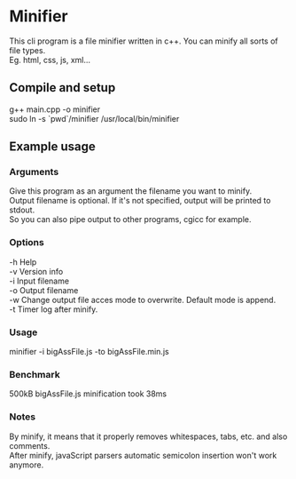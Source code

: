 # Minifier  
This cli program is a file minifier written in c++. You can minify all sorts of file types.  
Eg. html, css, js, xml...  
  
## Compile and setup 
g++ main.cpp -o minifier  
sudo ln -s \`pwd\`/minifier /usr/local/bin/minifier  
  
## Example usage  
### Arguments  
Give this program as an argument the filename you want to minify.  
Output filename is optional. If it's not specified, output will be printed to stdout.  
So you can also pipe output to other programs, cgicc for example.  
  
### Options  
-h  Help  
-v  Version info  
-i  Input filename  
-o  Output filename  
-w  Change output file acces mode to overwrite. Default mode is append.  
-t  Timer log after minify.  
  
### Usage  
minifier -i bigAssFile.js -to bigAssFile.min.js  
  
### Benchmark  
500kB bigAssFile.js minification took 38ms  
  
### Notes  
By minify, it means that it properly removes whitespaces, tabs, etc. and also comments.  
After minify, javaScript parsers automatic semicolon insertion won't work anymore.  
